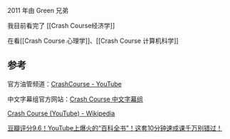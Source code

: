2011 年由 Green 兄弟

我目前看完了 [[Crash Course经济学]]

在看[[Crash Course 心理学]]、[[Crash Course 计算机科学]]

## 参考
官方油管频道：[CrashCourse - YouTube](https://www.youtube.com/c/crashcourse)

中文字幕组官方网站：[Crash Course 中文字幕组](https://crashcourse.club/category)

[Crash Course (YouTube) - Wikipedia](https://en.wikipedia.org/wiki/Crash_Course_ (YouTube))

[豆瓣评分9.6！YouTube上爆火的“百科全书”！这套10分钟速成课千万别错过！](https://posts.careerengine.us/p/615103a0adfb3d6c49009bb6)